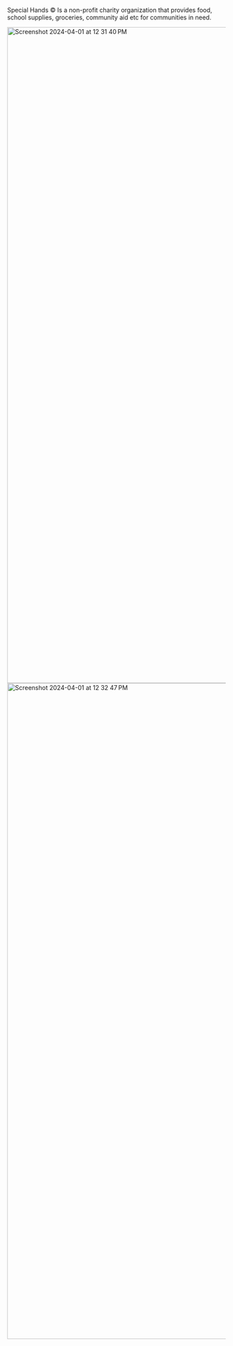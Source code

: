 Special Hands © Is a non-profit charity organization that provides food, school supplies, groceries, community aid etc for communities in need.

<img width="1512" alt="Screenshot 2024-04-01 at 12 31 40 PM" src="https://github.com/Special-Hands/SpecialHands/assets/146129297/a4a261aa-7236-4d73-b540-e4968f7dd78e">

<img width="1512" alt="Screenshot 2024-04-01 at 12 32 47 PM" src="https://github.com/Special-Hands/SpecialHands/assets/146129297/9583c21d-0977-4ddc-812a-8dd495487352">
